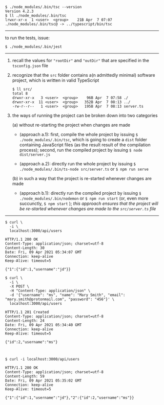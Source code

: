 ```
$ ./node_modules/.bin/tsc --version
Version 4.2.3
$ ll ./node_modules/.bin/tsc 
lrwxr-xr-x  1 <user>  <group>    21B Apr  7 07:07 ./node_modules/.bin/tsc@ -> ../typescript/bin/tsc
```

---

to run the tests, issue:

```
$ ./node_modules/.bin/jest
```

---

1. recall the values for `"rootDir"` and `"outDir"` that are specified in the `tsconfig.json` file

2. recognize that the `src` folder contains a(n admittedly minimal) software project, which is written in valid TypeScript

    ```
    $ ll src/
    total 8
    drwxr-xr-x   3 <user>  <group>    96B Apr  7 07:58 ./
    drwxr-xr-x  11 <user>  <group>   352B Apr  7 08:13 ../
    -rw-r--r--   1 <user>  <group>   195B Apr  7 08:13 server.ts
    ```

3. the ways of running the project can be broken down into two categories

    (a) without re-starting the project when changes are made
    
      - (approach a.1): first, compile the whole project by issuing `$ ./node_modules/.bin/tsc`, which is going to create a `dist` folder containing JavaScript files (as the result result of the compilation process); second, run the compiled project by issuing `$ node dist/server.js`

      - (approach a.2): directly run the whole project by issuing `$ ./node_modules/.bin/ts-node src/server.ts` or `$ npm run serve`

    (b) in such a way that the project is re-started whenever changes are made

      - (approach b.1): directly run the compiled project by issuing `$ ./node_modules/.bin/nodemon` or `$ npm run start` (or, even more succunctly, `$ npm start` ); _this approach ensures that the project will be re-started whenever changes are made to the `src/server.ts` file_

---

```
$ curl \
  -i \
  localhost:3000/api/users

HTTP/1.1 200 OK
Content-Type: application/json; charset=utf-8
Content-Length: 30
Date: Fri, 09 Apr 2021 05:34:07 GMT
Connection: keep-alive
Keep-Alive: timeout=5

{"1":{"id":1,"username":"jd"}}
```

```
$ curl \
  -i \
  -X POST \
  -H "Content-Type: application/json" \
  -d '{"username": "ms", "name": "Mary Smith", "email": "mary.smith@protonmail.com", "password": "456"}' \
  localhost:3000/api/users

HTTP/1.1 201 Created
Content-Type: application/json; charset=utf-8
Content-Length: 24
Date: Fri, 09 Apr 2021 05:34:40 GMT
Connection: keep-alive
Keep-Alive: timeout=5

{"id":2,"username":"ms"}



$ curl -i localhost:3000/api/users

HTTP/1.1 200 OK
Content-Type: application/json; charset=utf-8
Content-Length: 59
Date: Fri, 09 Apr 2021 05:35:02 GMT
Connection: keep-alive
Keep-Alive: timeout=5

{"1":{"id":1,"username":"jd"},"2":{"id":2,"username":"ms"}}
```